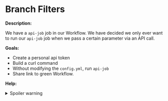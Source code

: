 # Branch Filters

**Description:**

We have a `api-job` job in our Workflow. We have decided we only ever want to run our `api-job` job when we pass a certain parameter via an API call.

**Goals:**

- Create a personal api token
- Build a curl command
- Without modifying the `config.yml`, run `api-job`
- Share link to green Workflow.

**Help:**
<details>
  <summary>Spoiler warning</summary>

  * https://circleci.com/docs/2.0/managing-api-tokens/
  * https://circleci.com/docs/api/v2/#operation/triggerPipeline
  * https://support.circleci.com/hc/en-us/articles/360052405651-Utilizing-Basic-authorization-in-CircleCI-API-calls
  
  <details>
    <summary>Bonus Spoiler!</summary>

    ```zsh
    curl --request POST \
    --url https://circleci.com/api/v2/project/github/[ORG]/[PROJECT]/pipeline \
    --header 'authorization: Basic [BASE64_PERSONAL_API_TOKEN]' \
    --header 'content-type: application/json' \
    --data '[JSON_DATA]'
    ```

  </details>
</details>
